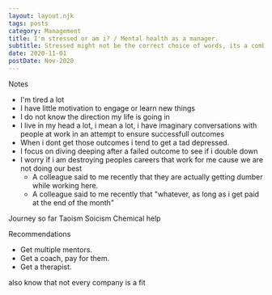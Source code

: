 ```yaml
---
layout: layout.njk
tags: posts
category: Management
title: I'm stressed or am i? / Mental health as a manager.
subtitle: Stressed might not be the correct choice of words, its a combination of stress, sadness, boredness(is that a word)
date: 2020-11-01
postDate: Nov-2020
---
```


Notes
- I'm tired a lot
- I have little motivation to engage or learn new things
- I do not know the direction my life is going in
- I live in my head a lot, i mean a lot, i have imaginary conversations with people at work in an attempt to ensure successfull outcomes
- When i dont get those outcomes i tend to get a tad depressed.
- I focus on diving deeping after a failed outcome to see if i double down 
- I worry if i am destroying peoples careers that work for me cause we are not doing our best
    - A colleague said to me recently that they are actually getting dumber while working here.
    - A colleague said to me recently that "whatever, as long as i get paid at the end of the month"

Journey so far
Taoism
Soicism
Chemical help 

Recommendations
- Get multiple mentors.
- Get a coach, pay for them.
- Get a therapist.

also know that not every company is a fit
